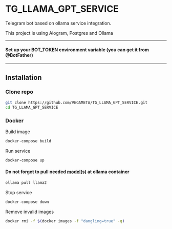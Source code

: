# TG_LLAMA_GPT_SERVICE

Telegram bot based on ollama service integration.

This project is using Aiogram, Postgres and Ollama

---

#### Set up your BOT_TOKEN environment variable (you can get it from @BotFather)

---

## Installation

### Clone repo
```bash
git clone https://github.com/VEGAMETA/TG_LLAMA_GPT_SERVICE.git
cd TG_LLAMA_GPT_SERVICE
```

### Docker
Build image
```bash
docker-compose build
```

Run service
```bash
docker-compose up
```

#### Do not forget to pull needed [model(s)](https://ollama.com/library) at ollama container
```bash
ollama pull llama2
```

Stop service
```bash
docker-compose down
```

Remove invalid images 
```bash
docker rmi -f $(docker images -f "dangling=true" -q)
```
